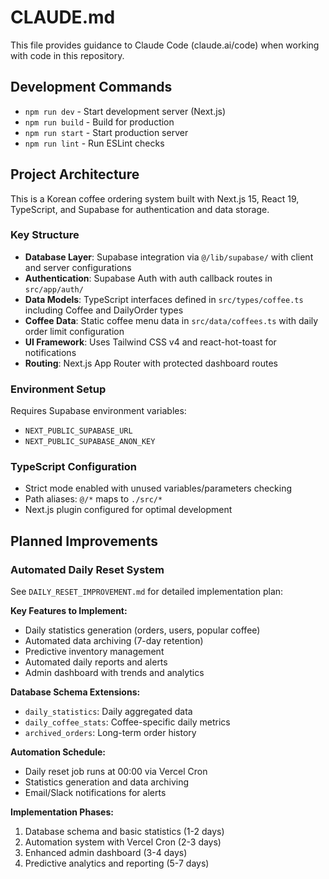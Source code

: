 # CLAUDE.md

This file provides guidance to Claude Code (claude.ai/code) when working with code in this repository.

## Development Commands

- `npm run dev` - Start development server (Next.js)
- `npm run build` - Build for production  
- `npm run start` - Start production server
- `npm run lint` - Run ESLint checks

## Project Architecture

This is a Korean coffee ordering system built with Next.js 15, React 19, TypeScript, and Supabase for authentication and data storage.

### Key Structure

- **Database Layer**: Supabase integration via `@/lib/supabase/` with client and server configurations
- **Authentication**: Supabase Auth with auth callback routes in `src/app/auth/`
- **Data Models**: TypeScript interfaces defined in `src/types/coffee.ts` including Coffee and DailyOrder types
- **Coffee Data**: Static coffee menu data in `src/data/coffees.ts` with daily order limit configuration
- **UI Framework**: Uses Tailwind CSS v4 and react-hot-toast for notifications
- **Routing**: Next.js App Router with protected dashboard routes

### Environment Setup

Requires Supabase environment variables:
- `NEXT_PUBLIC_SUPABASE_URL`
- `NEXT_PUBLIC_SUPABASE_ANON_KEY`

### TypeScript Configuration

- Strict mode enabled with unused variables/parameters checking
- Path aliases: `@/*` maps to `./src/*`
- Next.js plugin configured for optimal development

## Planned Improvements

### Automated Daily Reset System
See `DAILY_RESET_IMPROVEMENT.md` for detailed implementation plan:

**Key Features to Implement:**
- Daily statistics generation (orders, users, popular coffee)
- Automated data archiving (7-day retention)
- Predictive inventory management
- Automated daily reports and alerts
- Admin dashboard with trends and analytics

**Database Schema Extensions:**
- `daily_statistics`: Daily aggregated data
- `daily_coffee_stats`: Coffee-specific daily metrics  
- `archived_orders`: Long-term order history

**Automation Schedule:**
- Daily reset job runs at 00:00 via Vercel Cron
- Statistics generation and data archiving
- Email/Slack notifications for alerts

**Implementation Phases:**
1. Database schema and basic statistics (1-2 days)
2. Automation system with Vercel Cron (2-3 days)  
3. Enhanced admin dashboard (3-4 days)
4. Predictive analytics and reporting (5-7 days)